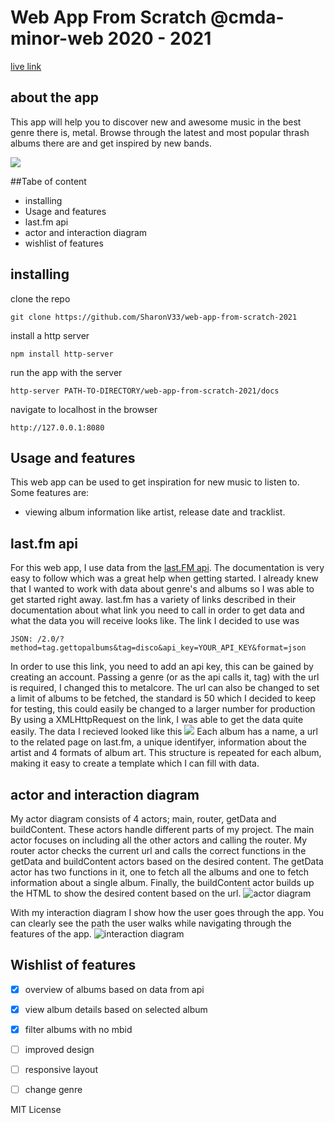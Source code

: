# Web App From Scratch @cmda-minor-web 2020 - 2021

[live link](http://web-app-from-scratch-2021.sharonv33.vercel.app/)

## about the app
This app will help you to discover new and awesome music in the best genre there is, metal. Browse through the 
latest and most popular thrash albums there are and get inspired by new bands. 

<img src="https://i.ibb.co/dW3NVFC/smaller.jpg">

##Tabe of content
* installing
* Usage and features
* last.fm api
* actor and interaction diagram
* wishlist of features

## installing
clone the repo
```
git clone https://github.com/SharonV33/web-app-from-scratch-2021
```
install a http server
```
npm install http-server
```
run the app with the server
```
http-server PATH-TO-DIRECTORY/web-app-from-scratch-2021/docs
```
navigate to localhost in the browser
```
http://127.0.0.1:8080
```


## Usage and features
This web app can be used to get inspiration for new music to listen to. Some features are:
- viewing album information like artist, release date and tracklist. 


## last.fm api
For this web app, I use data from the [last.FM api](https://www.last.fm/api). The documentation is very easy to follow
which was a great help when getting started. I already knew that I wanted to work with data about genre's and albums so
I was able to get started right away. last.fm has a variety of links described in their documentation about what link
you need to call in order to get data and what the data you will receive looks like. The link I decided to use was 
```
JSON: /2.0/?method=tag.gettopalbums&tag=disco&api_key=YOUR_API_KEY&format=json 
```
In order to use this link, you need to add an api key, this can be gained by creating an account. Passing a genre (or as the api calls it, tag)
with the url is required, I changed this to metalcore. The url can also be changed to set a limit of albums to be fetched, the
standard is 50 which I decided to keep for testing, this could easily be changed to a larger number for production
By using a XMLHttpRequest on the link, I was able to get the data quite easily. The data I recieved looked like this
<img src="https://i.ibb.co/x3d6YrY/Screenshot-2021-02-05-at-10-27-03.png">
Each album has a name, a url to the related page on last.fm, a unique identifyer, information about the artist and 4 formats
of album art. This structure is repeated for each album, making it easy to create a template which I can fill with data.

## actor and interaction diagram
My actor diagram consists of 4 actors; main, router, getData and buildContent. These actors handle different parts of my project.
The main actor focuses on including all the other actors and calling the router. My router actor checks the current url and
calls the correct functions in the getData and buildContent actors based on the desired content. The getData actor has two
functions in it, one to fetch all the albums and one to fetch information about a single album. Finally, the buildContent actor
builds up the HTML to show the desired content based on the url.
<img src="https://i.ibb.co/g9nB6Bg/image.png" alt="actor diagram">

With my interaction diagram I show how the user goes through the app. You can clearly see the path the user walks
while navigating through the features of the app.
<img src="https://i.ibb.co/12STb0G/image.png" alt="interaction diagram">

## Wishlist of features
- [x] overview of albums based on data from api
- [x] view album details based on selected album
- [x] filter albums with no mbid
- [ ] improved design
- [ ] responsive layout
- [ ] change genre


MIT License
